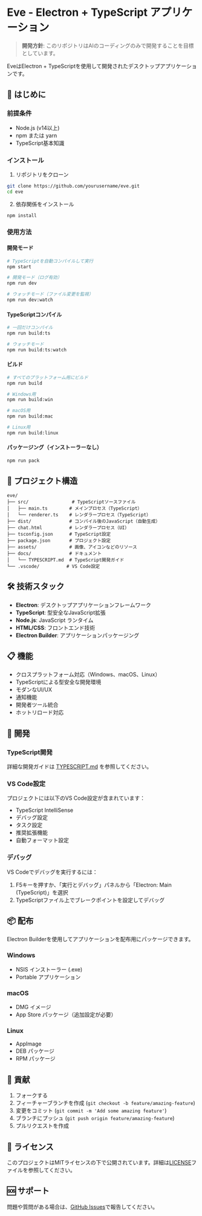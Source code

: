 # Eve - Electron + TypeScript アプリケーション

> **開発方針**: このリポジトリはAIのコーディングのみで開発することを目標としています。

EveはElectron + TypeScriptを使用して開発されたデスクトップアプリケーションです。

## 🚀 はじめに

### 前提条件
- Node.js (v14以上)
- npm または yarn
- TypeScript基本知識

### インストール

1. リポジトリをクローン
```bash
git clone https://github.com/yourusername/eve.git
cd eve
```

2. 依存関係をインストール
```bash
npm install
```

### 使用方法

#### 開発モード
```bash
# TypeScriptを自動コンパイルして実行
npm start

# 開発モード（ログ有効）
npm run dev

# ウォッチモード（ファイル変更を監視）
npm run dev:watch
```

#### TypeScriptコンパイル
```bash
# 一回だけコンパイル
npm run build:ts

# ウォッチモード
npm run build:ts:watch
```

#### ビルド
```bash
# すべてのプラットフォーム用にビルド
npm run build

# Windows用
npm run build:win

# macOS用
npm run build:mac

# Linux用
npm run build:linux
```

#### パッケージング（インストーラーなし）
```bash
npm run pack
```

## 📁 プロジェクト構造

```
eve/
├── src/                # TypeScriptソースファイル
│   ├── main.ts        # メインプロセス（TypeScript）
│   └── renderer.ts    # レンダラープロセス（TypeScript）
├── dist/              # コンパイル後のJavaScript（自動生成）
├── chat.html          # レンダラープロセス（UI）
├── tsconfig.json      # TypeScript設定
├── package.json       # プロジェクト設定
├── assets/            # 画像、アイコンなどのリソース
├── docs/              # ドキュメント
│   └── TYPESCRIPT.md  # TypeScript開発ガイド
└── .vscode/          # VS Code設定
```

## 🛠️ 技術スタック

- **Electron**: デスクトップアプリケーションフレームワーク
- **TypeScript**: 型安全なJavaScript拡張
- **Node.js**: JavaScript ランタイム
- **HTML/CSS**: フロントエンド技術
- **Electron Builder**: アプリケーションパッケージング

## 📋 機能

- クロスプラットフォーム対応（Windows、macOS、Linux）
- TypeScriptによる型安全な開発環境
- モダンなUI/UX
- 通知機能
- 開発者ツール統合
- ホットリロード対応

## 🔧 開発

### TypeScript開発
詳細な開発ガイドは [TYPESCRIPT.md](./docs/TYPESCRIPT.md) を参照してください。

### VS Code設定
プロジェクトには以下のVS Code設定が含まれています：
- TypeScript IntelliSense
- デバッグ設定
- タスク設定
- 推奨拡張機能
- 自動フォーマット設定

### デバッグ
VS Codeでデバッグを実行するには：
1. F5キーを押すか、「実行とデバッグ」パネルから「Electron: Main (TypeScript)」を選択
2. TypeScriptファイル上でブレークポイントを設定してデバッグ

## 📦 配布

Electron Builderを使用してアプリケーションを配布用にパッケージできます。

### Windows
- NSIS インストーラー (.exe)
- Portable アプリケーション

### macOS
- DMG イメージ
- App Store パッケージ（追加設定が必要）

### Linux
- AppImage
- DEB パッケージ
- RPM パッケージ

## 🤝 貢献

1. フォークする
2. フィーチャーブランチを作成 (`git checkout -b feature/amazing-feature`)
3. 変更をコミット (`git commit -m 'Add some amazing feature'`)
4. ブランチにプッシュ (`git push origin feature/amazing-feature`)
5. プルリクエストを作成

## 📄 ライセンス

このプロジェクトはMITライセンスの下で公開されています。詳細は[LICENSE](LICENSE)ファイルを参照してください。

## 🆘 サポート

問題や質問がある場合は、[GitHub Issues](https://github.com/yourusername/eve/issues)で報告してください。
